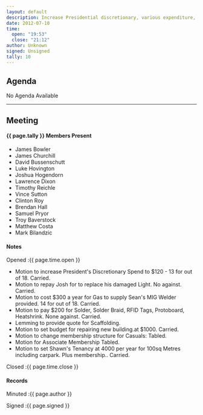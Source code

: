 ```yaml
---
layout: default
description: Increase Presidential discretionary, various expenditure, Seans tenancy amount.
date: 2012-07-10
time:
  open: "19:53"
  close: "21:12"
author: Unknown
signed: Unsigned
tally: 10
---
```


## Agenda

No Agenda Available

---

## Meeting

#### {{ page.tally }} Members Present

* James Bowler
* James Churchill
* David Bussenschutt
* Luke Hovington
* Joshua Hogendorn
* Lawrence Dixon
* Timothy Reichle
* Vince Sutton
* Clinton Roy
* Brendan Hall
* Samuel Pryor
* Troy Baverstock
* Matthew Costa
* Mark Bilandzic

#### Notes

Opened
:{{ page.time.open }}

* Motion to increase President's Discretionary Spend to $120 - 13 for out of 18. Carried.
* Motion to repay Josh for to replace his damaged Light. No against. Carried.
* Motion to cost $300 a year for Gas to supply Sean's MIG Welder provided. 14 for out of 18. Carried.
* Motion to pay $200 for Solder, Solder Braid, RFID Tags, Protoboard, Heatshrink. None against. Carried.
* Lemming to provide quote for Scaffolding.
* Motion to set budget for repairing new building.at $1000. Carried.
* Motion to change membership structure for Casuals: Tabled.
* Motion for Associate Membership Tabled.
* Motion to set Shawn's Tenancy at 4000 per year for 100sq Metres including carpark. Plus membership.. Carried.

Closed
:{{ page.time.close }}

#### Records

Minuted
:{{ page.author }}

Signed
:{{ page.signed }}
